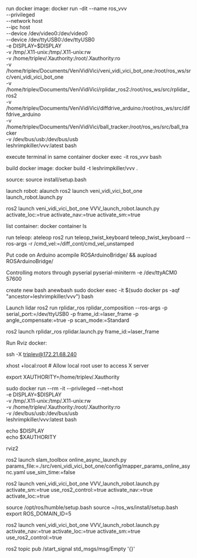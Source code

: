 run docker image:
docker run -dit --name ros_vvv \
  --privileged \
  --network host \
  --ipc host \
  --device /dev/video0:/dev/video0 \
  --device /dev/ttyUSB0:/dev/ttyUSB0 \
  -e DISPLAY=$DISPLAY \
  -v /tmp/.X11-unix:/tmp/.X11-unix:rw \
  -v /home/triplev/.Xauthority:/root/.Xauthority:ro \
  -v /home/triplev/Documents/VeniVidiVici/veni_vidi_vici_bot_one:/root/ros_ws/src/veni_vidi_vici_bot_one \
  -v /home/triplev/Documents/VeniVidiVici/rplidar_ros2:/root/ros_ws/src/rplidar_ros2 \
  -v /home/triplev/Documents/VeniVidiVici/diffdrive_arduino:/root/ros_ws/src/diffdrive_arduino \
  -v /home/triplev/Documents/VeniVidiVici/ball_tracker:/root/ros_ws/src/ball_tracker \
  -v /dev/bus/usb:/dev/bus/usb \
  leshrimpkiller/vvv:latest bash


execute terminal in same container
docker exec -it ros_vvv bash

build docker image:
docker build -t leshrimpkiller/vvv .

source:
source install/setup.bash

launch robot:
alaunch
ros2 launch veni_vidi_vici_bot_one launch_robot.launch.py 

ros2 launch veni_vidi_vici_bot_one VVV_launch_robot.launch.py activate_loc:=true activate_nav:=true activate_sm:=true

list container:
docker container ls

run teleop:
ateleop
ros2 run teleop_twist_keyboard teleop_twist_keyboard --ros-args -r /cmd_vel:=/diff_cont/cmd_vel_unstamped

Put code on Arduino
acompile ROSArduinoBridge/ && aupload ROSArduinoBridge/

Controlling motors through pyserial
pyserial-miniterm -e /dev/ttyACM0 57600

create new bash
anewbash
sudo docker exec -it $(sudo docker ps -aqf "ancestor=leshrimpkiller/vvv") bash

Launch lidar
ros2 run rplidar_ros rplidar_composition --ros-args -p serial_port:=/dev/ttyUSB0 -p frame_id:=laser_frame -p angle_compensate:=true -p scan_mode:=Standard

ros2 launch rplidar_ros rplidar.launch.py frame_id:=laser_frame

Run Rviz docker:

ssh -X triplev@172.21.68.240

xhost +local:root  # Allow local root user to access X server

export XAUTHORITY=/home/triplev/.Xauthority

sudo docker run --rm -it --privileged --net=host \
  -e DISPLAY=$DISPLAY \
  -v /tmp/.X11-unix:/tmp/.X11-unix:rw \
  -v /home/triplev/.Xauthority:/root/.Xauthority:ro \
  -v /dev/bus/usb:/dev/bus/usb \
  leshrimpkiller/vvv:latest bash

echo $DISPLAY       
echo $XAUTHORITY 

rviz2

ros2 launch slam_toolbox online_async_launch.py params_file:=./src/veni_vidi_vici_bot_one/config/mapper_params_online_async.yaml use_sim_time:=false

ros2 launch veni_vidi_vici_bot_one VVV_launch_robot.launch.py activate_sm:=true use_ros2_control:=true activate_nav:=true activate_loc:=true

source /opt/ros/humble/setup.bash
source ~/ros_ws/install/setup.bash
export ROS_DOMAIN_ID=5

ros2 launch veni_vidi_vici_bot_one VVV_launch_robot.launch.py activate_nav:=true activate_loc:=true activate_sm:=true use_ros2_control:=true 

ros2 topic pub /start_signal std_msgs/msg/Empty '{}'

